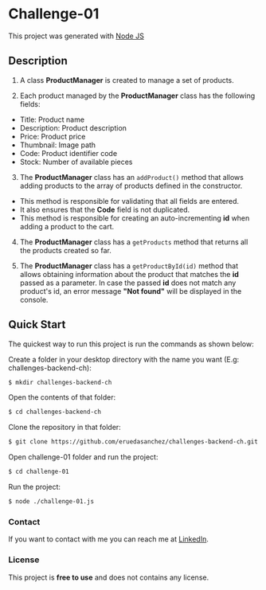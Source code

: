 # Challenge-01

This project was generated with [Node JS](https://github.com/nodejs)

## Description

1.  A class **ProductManager** is created to manage a set of products. 

2. Each product managed by the **ProductManager** class has the following fields:  

* Title: Product name
* Description: Product description
* Price: Product price
* Thumbnail: Image path
* Code: Product identifier code
* Stock: Number of available pieces

3. The **ProductManager** class has an `addProduct()` method that allows adding products to the array of products defined in the constructor. 

* This method is responsible for validating that all fields are entered.
* It also ensures that the **Code** field is not duplicated.
* This method is responsible for creating an auto-incrementing **id** when adding a product to the cart.

4. The **ProductManager** class has a `getProducts` method that returns all the products created so far.

5. The **ProductManager** class has a `getProductById(id)` method that allows obtaining information about the product that matches the **id** passed as a parameter. In case the passed **id** does not match any product's id, an error message **"Not found"** will be displayed in the console.

## Quick Start

The quickest way to run this project is run the commands as shown below:

Create a folder in your desktop directory with the name you want (E.g: challenges-backend-ch):

```bash
$ mkdir challenges-backend-ch
```

Open the contents of that folder:

```bash
$ cd challenges-backend-ch
```

Clone the repository in that folder:

```bash
$ git clone https://github.com/eruedasanchez/challenges-backend-ch.git
```

Open challenge-01 folder and run the project:

```bash
$ cd challenge-01
```

Run the project:

```bash
$ node ./challenge-01.js 
```

### Contact

If you want to contact with me you can reach me at [LinkedIn](https://www.linkedin.com/in/e-ruedasanchez/).

### License

This project is **free to use** and does not contains any license.



